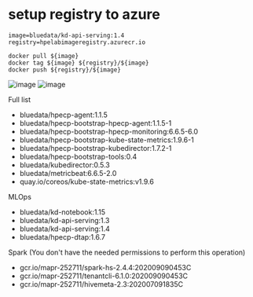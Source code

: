 # setup registry to azure


```
image=bluedata/kd-api-serving:1.4
registry=hpelabimageregistry.azurecr.io

docker pull ${image}
docker tag ${image} ${registry}/${image}
docker push ${registry}/${image}
```
![image](https://user-images.githubusercontent.com/72959956/142351755-542ad51e-7c2e-4f5a-ada2-e50e0f4fcfa1.png)
![image](https://user-images.githubusercontent.com/72959956/142351794-05796971-ebaf-4d57-9d5f-f1137bf40d0d.png)


Full list
- bluedata/hpecp-agent:1.1.5
- bluedata/hpecp-bootstrap-hpecp-agent:1.1.5-1
- bluedata/hpecp-bootstrap-hpecp-monitoring:6.6.5-6.0
- bluedata/hpecp-bootstrap-kube-state-metrics:1.9.6-1
- bluedata/hpecp-bootstrap-kubedirector:1.7.2-1
- bluedata/hpecp-bootstrap-tools:0.4
- bluedata/kubedirector:0.5.3
- bluedata/metricbeat:6.6.5-2.0
- quay.io/coreos/kube-state-metrics:v1.9.6

MLOps
- bluedata/kd-notebook:1.15
- bluedata/kd-api-serving:1.3
- bluedata/kd-api-serving:1.4
- bluedata/hpecp-dtap:1.6.7


Spark (You don't have the needed permissions to perform this operation)
- gcr.io/mapr-252711/spark-hs-2.4.4:202009090453C
- gcr.io/mapr-252711/tenantcli-6.1.0:202009090453C
- gcr.io/mapr-252711/hivemeta-2.3:202007091835C
